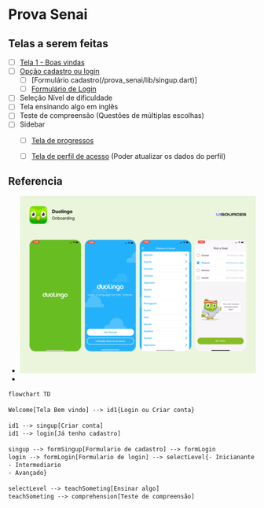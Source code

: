 # Prova Senai

## Telas a serem feitas
- [ ] [Tela 1 - Boas vindas](/prova_senai/lib/welcome.dart)
- [ ] [Opção cadastro ou login](/prova_senai/lib/welcome.dart)
	- [ ] [Formulário cadastro(/prova_senai/lib/singup.dart)]
	- [ ] [Formulário de Login](/prova_senai/lib/login.dart)
- [ ] Seleção Nível de dificuldade
- [ ] Tela ensinando algo em inglês
- [ ] Teste de compreensão (Questões de múltiplas escolhas)
- [ ] Sidebar
    - [ ] [Tela de progressos](/prova_senai/lib/progress.dart)
    - [ ] [Tela de perfil de acesso](/prova_senai/lib/profile.dart)
        (Poder atualizar os dados do perfil)


## Referencia
- ![Alt text](/prova_senai/assets/image01.png)
- 

```mermaid
flowchart TD

Welcome[Tela Bem vindo] --> id1{Login ou Criar conta}

id1 --> singup[Criar conta]
id1 --> login[Já tenho cadastro]

singup --> formSingup[Formulario de cadastro] --> formLogin
login --> formLogin[Formulario de login] --> selectLevel{- Inicianante
- Intermediario
- Avançado}

selectLevel --> teachSometing[Ensinar algo]
teachSometing --> comprehension[Teste de compreensão]
 ```